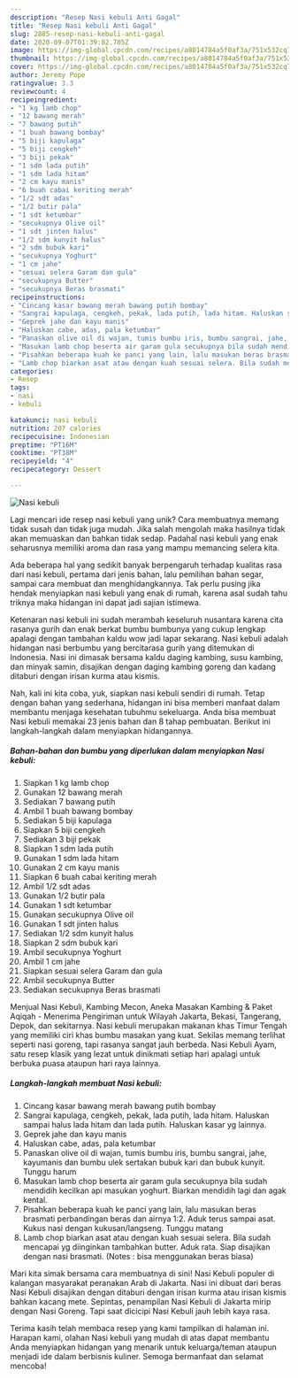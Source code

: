 ```yaml
---
description: "Resep Nasi kebuli Anti Gagal"
title: "Resep Nasi kebuli Anti Gagal"
slug: 2885-resep-nasi-kebuli-anti-gagal
date: 2020-09-07T01:39:02.705Z
image: https://img-global.cpcdn.com/recipes/a8014784a5f0af3a/751x532cq70/nasi-kebuli-foto-resep-utama.jpg
thumbnail: https://img-global.cpcdn.com/recipes/a8014784a5f0af3a/751x532cq70/nasi-kebuli-foto-resep-utama.jpg
cover: https://img-global.cpcdn.com/recipes/a8014784a5f0af3a/751x532cq70/nasi-kebuli-foto-resep-utama.jpg
author: Jeremy Pope
ratingvalue: 3.3
reviewcount: 4
recipeingredient:
- "1 kg lamb chop"
- "12 bawang merah"
- "7 bawang putih"
- "1 buah bawang bombay"
- "5 biji kapulaga"
- "5 biji cengkeh"
- "3 biji pekak"
- "1 sdm lada putih"
- "1 sdm lada hitam"
- "2 cm kayu manis"
- "6 buah cabai keriting merah"
- "1/2 sdt adas"
- "1/2 butir pala"
- "1 sdt ketumbar"
- "secukupnya Olive oil"
- "1 sdt jinten halus"
- "1/2 sdm kunyit halus"
- "2 sdm bubuk kari"
- "secukupnya Yoghurt"
- "1 cm jahe"
- "sesuai selera Garam dan gula"
- "secukupnya Butter"
- "secukupnya Beras brasmati"
recipeinstructions:
- "Cincang kasar bawang merah bawang putih bombay"
- "Sangrai kapulaga, cengkeh, pekak, lada putih, lada hitam. Haluskan sampai halus lada hitam dan lada putih. Haluskan kasar yg lainnya."
- "Geprek jahe dan kayu manis"
- "Haluskan cabe, adas, pala ketumbar"
- "Panaskan olive oil di wajan, tumis bumbu iris, bumbu sangrai, jahe, kayumanis dan bumbu ulek sertakan bubuk kari dan bubuk kunyit. Tunggu harum"
- "Masukan lamb chop beserta air garam gula secukupnya bila sudah mendidih kecilkan api masukan yoghurt. Biarkan mendidih lagi dan agak kental."
- "Pisahkan beberapa kuah ke panci yang lain, lalu masukan beras brasmati perbandingan beras dan airnya 1:2. Aduk terus sampai asat. Kukus nasi dengan kukusan/langseng. Tunggu matang"
- "Lamb chop biarkan asat atau dengan kuah sesuai selera. Bila sudah mencapai yg diinginkan tambahkan butter. Aduk rata. Siap disajikan dengan nasi brasmati. (Notes : bisa menggunakan beras biasa)"
categories:
- Resep
tags:
- nasi
- kebuli

katakunci: nasi kebuli 
nutrition: 207 calories
recipecuisine: Indonesian
preptime: "PT16M"
cooktime: "PT38M"
recipeyield: "4"
recipecategory: Dessert

---
```



![Nasi kebuli](https://img-global.cpcdn.com/recipes/a8014784a5f0af3a/751x532cq70/nasi-kebuli-foto-resep-utama.jpg)

Lagi mencari ide resep nasi kebuli yang unik? Cara membuatnya memang tidak susah dan tidak juga mudah. Jika salah mengolah maka hasilnya tidak akan memuaskan dan bahkan tidak sedap. Padahal nasi kebuli yang enak seharusnya memiliki aroma dan rasa yang mampu memancing selera kita.

Ada beberapa hal yang sedikit banyak berpengaruh terhadap kualitas rasa dari nasi kebuli, pertama dari jenis bahan, lalu pemilihan bahan segar, sampai cara membuat dan menghidangkannya. Tak perlu pusing jika hendak menyiapkan nasi kebuli yang enak di rumah, karena asal sudah tahu triknya maka hidangan ini dapat jadi sajian istimewa.

Ketenaran nasi kebuli ini sudah merambah keseluruh nusantara karena cita rasanya gurih dan enak berkat bumbu bumbunya yang cukup lengkap apalagi dengan tambahan kaldu wow jadi lapar sekarang. Nasi kebuli adalah hidangan nasi berbumbu yang bercitarasa gurih yang ditemukan di Indonesia. Nasi ini dimasak bersama kaldu daging kambing, susu kambing, dan minyak samin, disajikan dengan daging kambing goreng dan kadang ditaburi dengan irisan kurma atau kismis.


Nah, kali ini kita coba, yuk, siapkan nasi kebuli sendiri di rumah. Tetap dengan bahan yang sederhana, hidangan ini bisa memberi manfaat dalam membantu menjaga kesehatan tubuhmu sekeluarga. Anda bisa membuat Nasi kebuli memakai 23 jenis bahan dan 8 tahap pembuatan. Berikut ini langkah-langkah dalam menyiapkan hidangannya.

<!--inarticleads1-->

##### Bahan-bahan dan bumbu yang diperlukan dalam menyiapkan Nasi kebuli:

1. Siapkan 1 kg lamb chop
1. Gunakan 12 bawang merah
1. Sediakan 7 bawang putih
1. Ambil 1 buah bawang bombay
1. Sediakan 5 biji kapulaga
1. Siapkan 5 biji cengkeh
1. Sediakan 3 biji pekak
1. Siapkan 1 sdm lada putih
1. Gunakan 1 sdm lada hitam
1. Gunakan 2 cm kayu manis
1. Siapkan 6 buah cabai keriting merah
1. Ambil 1/2 sdt adas
1. Gunakan 1/2 butir pala
1. Gunakan 1 sdt ketumbar
1. Gunakan secukupnya Olive oil
1. Gunakan 1 sdt jinten halus
1. Sediakan 1/2 sdm kunyit halus
1. Siapkan 2 sdm bubuk kari
1. Ambil secukupnya Yoghurt
1. Ambil 1 cm jahe
1. Siapkan sesuai selera Garam dan gula
1. Ambil secukupnya Butter
1. Sediakan secukupnya Beras brasmati


Menjual Nasi Kebuli, Kambing Mecon, Aneka Masakan Kambing &amp; Paket Aqiqah - Menerima Pengiriman untuk Wilayah Jakarta, Bekasi, Tangerang, Depok, dan sekitarnya. Nasi kebuli merupakan makanan khas Timur Tengah yang memiliki ciri khas bumbu masakan yang kuat. Sekilas memang terlihat seperti nasi goreng, tapi rasanya sangat jauh berbeda. Nasi Kebuli Ayam, satu resep klasik yang lezat untuk dinikmati setiap hari apalagi untuk berbuka puasa ataupun hari raya lainnya. 

<!--inarticleads2-->

##### Langkah-langkah membuat Nasi kebuli:

1. Cincang kasar bawang merah bawang putih bombay
1. Sangrai kapulaga, cengkeh, pekak, lada putih, lada hitam. Haluskan sampai halus lada hitam dan lada putih. Haluskan kasar yg lainnya.
1. Geprek jahe dan kayu manis
1. Haluskan cabe, adas, pala ketumbar
1. Panaskan olive oil di wajan, tumis bumbu iris, bumbu sangrai, jahe, kayumanis dan bumbu ulek sertakan bubuk kari dan bubuk kunyit. Tunggu harum
1. Masukan lamb chop beserta air garam gula secukupnya bila sudah mendidih kecilkan api masukan yoghurt. Biarkan mendidih lagi dan agak kental.
1. Pisahkan beberapa kuah ke panci yang lain, lalu masukan beras brasmati perbandingan beras dan airnya 1:2. Aduk terus sampai asat. Kukus nasi dengan kukusan/langseng. Tunggu matang
1. Lamb chop biarkan asat atau dengan kuah sesuai selera. Bila sudah mencapai yg diinginkan tambahkan butter. Aduk rata. Siap disajikan dengan nasi brasmati. (Notes : bisa menggunakan beras biasa)


Mari kita simak bersama cara membuatnya di sini! Nasi Kebuli populer di kalangan masyarakat peranakan Arab di Jakarta. Nasi ini dibuat dari beras Nasi Kebuli disajikan dengan ditaburi dengan irisan kurma atau irisan kismis bahkan kacang mete. Sepintas, penampilan Nasi Kebuli di Jakarta mirip dengan Nasi Goreng. Tapi saat dicicipi Nasi Kebuli jauh lebih kaya rasa. 

Terima kasih telah membaca resep yang kami tampilkan di halaman ini. Harapan kami, olahan Nasi kebuli yang mudah di atas dapat membantu Anda menyiapkan hidangan yang menarik untuk keluarga/teman ataupun menjadi ide dalam berbisnis kuliner. Semoga bermanfaat dan selamat mencoba!
